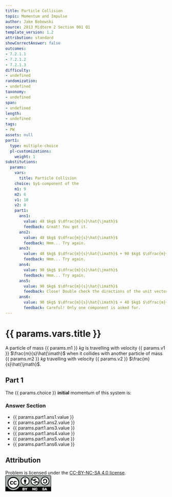 ```yaml
---
title: Particle Collision
topic: Momentum and Impulse
author: Jake Bobowski
source: 2013 Midterm 2 Section 001 Q1
template_version: 1.2
attribution: standard
showCorrectAnswer: false
outcomes:
- 7.2.1.1
- 7.2.1.2
- 7.2.1.3
difficulty:
- undefined
randomization:
- undefined
taxonomy:
- undefined
span:
- undefined
length:
- undefined
tags:
- PW
assets: null
part1:
  type: multiple-choice
  pl-customizations:
    weight: 1
substitutions:
  params:
    vars:
      title: Particle Collision
    choice: $y$-component of the
    m1: 9
    m2: 6
    v1: 10
    v2: 8
    part1:
      ans1:
        value: 48 $kg$ $\dfrac{m}{s}\hat{\jmath}$
        feedback: Great! You got it.
      ans2:
        value: 48 $kg$ $\dfrac{m}{s}\hat{\imath}$
        feedback: Hmm... Try again.
      ans3:
        value: 48 $kg$ $\dfrac{m}{s}\hat{\imath}$ + 90 $kg$ $\dfrac{m}{s}\hat{\jmath}$
        feedback: Hmm... Try again.
      ans4:
        value: 90 $kg$ $\dfrac{m}{s}\hat{\jmath}$
        feedback: Hmm... Try again.
      ans5:
        value: 90 $kg$ $\dfrac{m}{s}\hat{\imath}$
        feedback: Close! Double check the directions of the unit vectors.
      ans6:
        value: 90 $kg$ $\dfrac{m}{s}\hat{\imath}$ + 48 $kg$ $\dfrac{m}{s}\hat{\jmath}$
        feedback: Careful! Only one component is asked for.
---
```

# {{ params.vars.title }}
A particle of mass {{ params.m1 }} $kg$ is travelling with velocity {{ params.v1 }} $\frac{m}{s}\hat{\imath}$ when it collides with another particle of mass {{ params.m2 }} $kg$ travelling with velocity {{ params.v2 }} $\frac{m}{s}\hat{\jmath}$.

## Part 1

The {{ params.choice }} **initial** momentum of this system is:

### Answer Section

- {{ params.part1.ans1.value }}
- {{ params.part1.ans2.value }}
- {{ params.part1.ans3.value }}
- {{ params.part1.ans4.value }}
- {{ params.part1.ans5.value }}
- {{ params.part1.ans6.value }}

## Attribution

Problem is licensed under the [CC-BY-NC-SA 4.0 license](https://creativecommons.org/licenses/by-nc-sa/4.0/).<br> ![The Creative Commons 4.0 license requiring attribution-BY, non-commercial-NC, and share-alike-SA license.](https://raw.githubusercontent.com/firasm/bits/master/by-nc-sa.png)